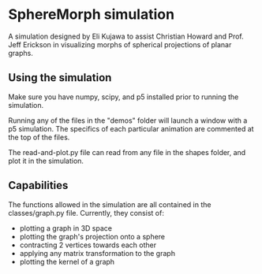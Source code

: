 # SphereMorph simulation

A simulation designed by Eli Kujawa to assist Christian Howard and Prof. Jeff Erickson in visualizing morphs of spherical projections of planar graphs.

## Using the simulation

Make sure you have numpy, scipy, and p5 installed prior to running the simulation.

Running any of the files in the "demos" folder will launch a window with a p5 simulation. The specifics of each particular animation are commented at the top of the files.

The read-and-plot.py file can read from any file in the shapes folder, and plot it in the simulation.

## Capabilities

The functions allowed in the simulation are all contained in the classes/graph.py file. Currently, they consist of:
- plotting a graph in 3D space
- plotting the graph's projection onto a sphere
- contracting 2 vertices towards each other
- applying any matrix transformation to the graph
- plotting the kernel of a graph
